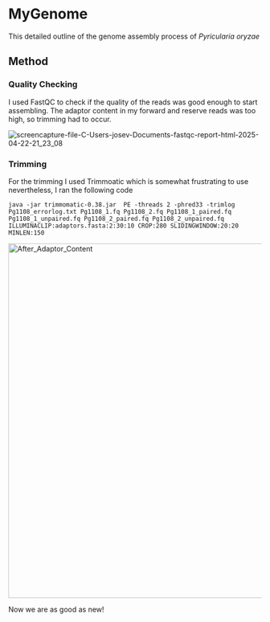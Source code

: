 # MyGenome
This detailed outline of the genome assembly process of <em>Pyricularia oryzae</em>
## Method
### Quality Checking
I used FastQC to check if the quality of the reads was good enough to start assembling. The adaptor content in my forward and reserve reads was too high, so trimming had to occur.

![screencapture-file-C-Users-josev-Documents-fastqc-report-html-2025-04-22-21_23_08](https://github.com/user-attachments/assets/acd9f243-c14d-4820-a1e6-f5ff9651c406)



### Trimming
For the trimming I used Trimmoatic which is somewhat frustrating to use nevertheless, I ran the following code
```
java -jar trimmomatic-0.38.jar  PE -threads 2 -phred33 -trimlog Pg1108_errorlog.txt Pg1108_1.fq Pg1108_2.fq Pg1108_1_paired.fq Pg1108_1_unpaired.fq Pg1108_2_paired.fq Pg1108_2_unpaired.fq ILLUMINACLIP:adaptors.fasta:2:30:10 CROP:280 SLIDINGWINDOW:20:20 MINLEN:150
```
<img width="706" alt="After_Adaptor_Content" src="https://github.com/user-attachments/assets/0c82b63c-f154-4a61-b1e1-e103b0a58aba" />

Now we are as good as new!
